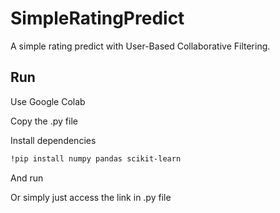 # SimpleRatingPredict
A simple rating predict with User-Based Collaborative Filtering.

## Run

Use Google Colab

Copy the .py file

Install dependencies

```bash
!pip install numpy pandas scikit-learn
```

And run

Or simply just access the link in .py file
